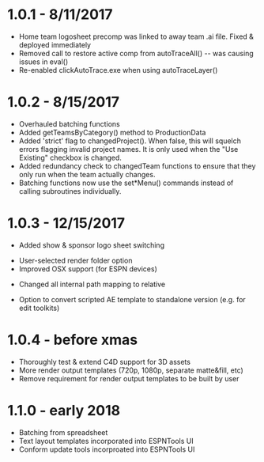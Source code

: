 1.0.1 - 8/11/2017
===================================================================================================
- Home team logosheet precomp was linked to away team .ai file. Fixed & deployed immediately
- Removed call to restore active comp from autoTraceAll() -- was causing issues in eval()
- Re-enabled clickAutoTrace.exe when using autoTraceLayer()

1.0.2 - 8/15/2017
===================================================================================================
- Overhauled batching functions
- Added getTeamsByCategory() method to ProductionData
- Added 'strict' flag to changedProject(). When false, this will squelch errors flagging invalid
  project names. It is only used when the "Use Existing" checkbox is changed.
- Added redundancy check to changedTeam functions to ensure that they only run when the team 
  actually changes.
- Batching functions now use the set*Menu() commands instead of calling subroutines individually.

1.0.3 - 12/15/2017
===================================================================================================
- Added show & sponsor logo sheet switching
* User-selected render folder option
* Improved OSX support (for ESPN devices)
- Changed all internal path mapping to relative
* Option to convert scripted AE template to standalone version (e.g. for edit toolkits)

1.0.4 - before xmas
===================================================================================================
* Thoroughly test & extend C4D support for 3D assets
* More render output templates (720p, 1080p, separate matte&fill, etc)
* Remove requirement for render output templates to be built by user

1.1.0 - early 2018
===================================================================================================
* Batching from spreadsheet
* Text layout templates incorporated into ESPNTools UI
* Conform update tools incorproated into ESPNTools UI